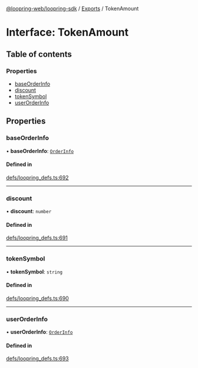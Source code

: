 [@loopring-web/loopring-sdk](../README.md) / [Exports](../modules.md) / TokenAmount

# Interface: TokenAmount

## Table of contents

### Properties

- [baseOrderInfo](TokenAmount.md#baseorderinfo)
- [discount](TokenAmount.md#discount)
- [tokenSymbol](TokenAmount.md#tokensymbol)
- [userOrderInfo](TokenAmount.md#userorderinfo)

## Properties

### baseOrderInfo

• **baseOrderInfo**: [`OrderInfo`](OrderInfo.md)

#### Defined in

[defs/loopring_defs.ts:692](https://github.com/Loopring/loopring_sdk/blob/ea87b1c/src/defs/loopring_defs.ts#L692)

___

### discount

• **discount**: `number`

#### Defined in

[defs/loopring_defs.ts:691](https://github.com/Loopring/loopring_sdk/blob/ea87b1c/src/defs/loopring_defs.ts#L691)

___

### tokenSymbol

• **tokenSymbol**: `string`

#### Defined in

[defs/loopring_defs.ts:690](https://github.com/Loopring/loopring_sdk/blob/ea87b1c/src/defs/loopring_defs.ts#L690)

___

### userOrderInfo

• **userOrderInfo**: [`OrderInfo`](OrderInfo.md)

#### Defined in

[defs/loopring_defs.ts:693](https://github.com/Loopring/loopring_sdk/blob/ea87b1c/src/defs/loopring_defs.ts#L693)
